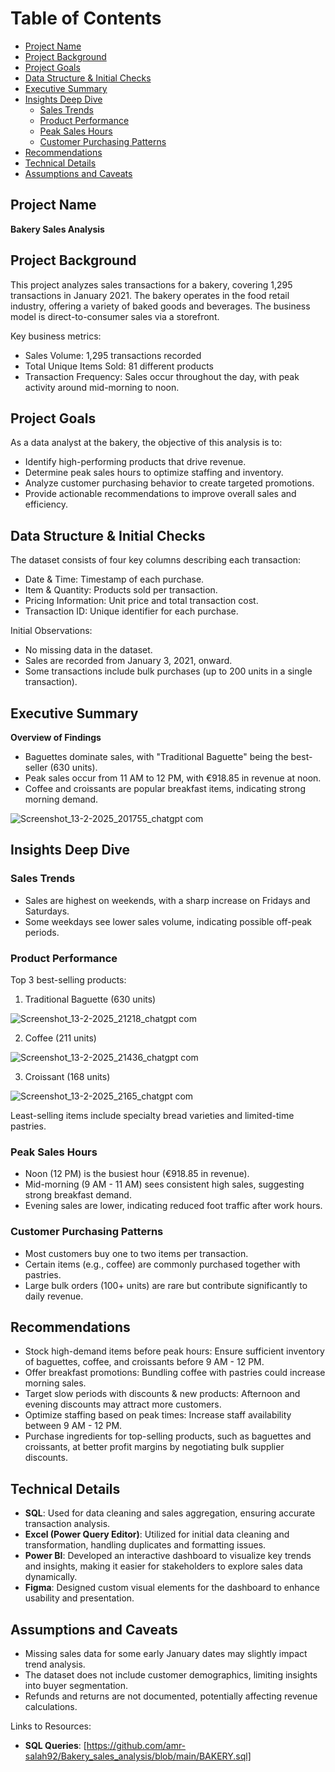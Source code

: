 # Table of Contents

- [Project Name](#project-name)
- [Project Background](#project-background)
- [Project Goals](#project-goals)
- [Data Structure & Initial Checks](#data-structure--initial-checks)
- [Executive Summary](#executive-summary)
- [Insights Deep Dive](#insights-deep-dive)
  - [Sales Trends](#sales-trends)
  - [Product Performance](#product-performance)
  - [Peak Sales Hours](#peak-sales-hours)
  - [Customer Purchasing Patterns](#customer-purchasing-patterns)
- [Recommendations](#recommendations)
- [Technical Details](#technical-details)
- [Assumptions and Caveats](#assumptions-and-caveats)

## Project Name

**Bakery Sales Analysis**

## Project Background

This project analyzes sales transactions for a bakery, covering 1,295 transactions in January 2021. The bakery operates in the food retail industry, offering a variety of baked goods and beverages. The business model is direct-to-consumer sales via a storefront.

Key business metrics:
- Sales Volume: 1,295 transactions recorded
- Total Unique Items Sold: 81 different products
- Transaction Frequency: Sales occur throughout the day, with peak activity around mid-morning to noon.

## Project Goals

As a data analyst at the bakery, the objective of this analysis is to:
- Identify high-performing products that drive revenue.
- Determine peak sales hours to optimize staffing and inventory.
- Analyze customer purchasing behavior to create targeted promotions.
- Provide actionable recommendations to improve overall sales and efficiency.

## Data Structure & Initial Checks

The dataset consists of four key columns describing each transaction:
- Date & Time: Timestamp of each purchase.
- Item & Quantity: Products sold per transaction.
- Pricing Information: Unit price and total transaction cost.
- Transaction ID: Unique identifier for each purchase.

Initial Observations:
- No missing data in the dataset.
- Sales are recorded from January 3, 2021, onward.
- Some transactions include bulk purchases (up to 200 units in a single transaction).

## Executive Summary

**Overview of Findings**
- Baguettes dominate sales, with "Traditional Baguette" being the best-seller (630 units).
- Peak sales occur from 11 AM to 12 PM, with €918.85 in revenue at noon.
- Coffee and croissants are popular breakfast items, indicating strong morning demand.
  
![Screenshot_13-2-2025_201755_chatgpt com](https://github.com/user-attachments/assets/df9174a3-fe6c-491e-a321-28a027761e11)

## Insights Deep Dive

### Sales Trends
- Sales are highest on weekends, with a sharp increase on Fridays and Saturdays.
- Some weekdays see lower sales volume, indicating possible off-peak periods.

### Product Performance
Top 3 best-selling products:
1. Traditional Baguette (630 units)

![Screenshot_13-2-2025_21218_chatgpt com](https://github.com/user-attachments/assets/8181122d-6096-4717-865f-fbb3cb361abb)

2. Coffee (211 units)

![Screenshot_13-2-2025_21436_chatgpt com](https://github.com/user-attachments/assets/c356edec-34ab-43b8-921b-61f54a0b08bd)

3. Croissant (168 units)

![Screenshot_13-2-2025_2165_chatgpt com](https://github.com/user-attachments/assets/b7489a65-c578-4533-b189-47f610222ddf)

Least-selling items include specialty bread varieties and limited-time pastries.

### Peak Sales Hours
- Noon (12 PM) is the busiest hour (€918.85 in revenue).
- Mid-morning (9 AM - 11 AM) sees consistent high sales, suggesting strong breakfast demand.
- Evening sales are lower, indicating reduced foot traffic after work hours.

### Customer Purchasing Patterns
- Most customers buy one to two items per transaction.
- Certain items (e.g., coffee) are commonly purchased together with pastries.
- Large bulk orders (100+ units) are rare but contribute significantly to daily revenue.

## Recommendations
- Stock high-demand items before peak hours: Ensure sufficient inventory of baguettes, coffee, and croissants before 9 AM - 12 PM.
- Offer breakfast promotions: Bundling coffee with pastries could increase morning sales.
- Target slow periods with discounts & new products: Afternoon and evening discounts may attract more customers.
- Optimize staffing based on peak times: Increase staff availability between 9 AM - 12 PM.
- Purchase ingredients for top-selling products, such as baguettes and croissants, at better profit margins by negotiating bulk supplier discounts.

## Technical Details
- **SQL**: Used for data cleaning and sales aggregation, ensuring accurate transaction analysis.
- **Excel (Power Query Editor)**: Utilized for initial data cleaning and transformation, handling duplicates and formatting issues.
- **Power BI**: Developed an interactive dashboard to visualize key trends and insights, making it easier for stakeholders to explore sales data dynamically.
- **Figma**: Designed custom visual elements for the dashboard to enhance usability and presentation.

## Assumptions and Caveats
- Missing sales data for some early January dates may slightly impact trend analysis.
- The dataset does not include customer demographics, limiting insights into buyer segmentation.
- Refunds and returns are not documented, potentially affecting revenue calculations.

Links to Resources:
- **SQL Queries**: [https://github.com/amr-salah92/Bakery_sales_analysis/blob/main/BAKERY.sql]

